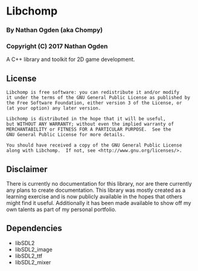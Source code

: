 # Libchomp
### By Nathan Ogden (aka Chompy)
### Copyright (C) 2017 Nathan Ogden

A C++ library and toolkit for 2D game development.

## License

    Libchomp is free software: you can redistribute it and/or modify
    it under the terms of the GNU General Public License as published by
    the Free Software Foundation, either version 3 of the License, or
    (at your option) any later version.

    Libchomp is distributed in the hope that it will be useful,
    but WITHOUT ANY WARRANTY; without even the implied warranty of
    MERCHANTABILITY or FITNESS FOR A PARTICULAR PURPOSE.  See the
    GNU General Public License for more details.

    You should have received a copy of the GNU General Public License
    along with Libchomp.  If not, see <http://www.gnu.org/licenses/>.

## Disclaimer

There is currently no documentation for this library, nor are there currently
any plans to create documentation. This library was mostly created as a learning
exercise and is now publicly available in the hopes that others might find it
useful. Additionally it has been made available to show off my own talents as
part of my personal portfolio.

## Dependencies

* libSDL2
* libSDL2_image
* libSDL2_ttf
* libSDL2_mixer
